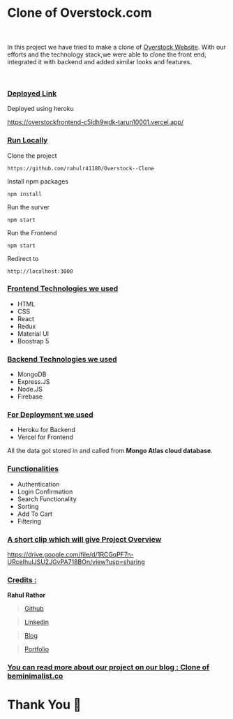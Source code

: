 

# Clone of Overstock.com  &nbsp;   &nbsp;   &nbsp;   &nbsp;   &nbsp; &nbsp;   &nbsp;   &nbsp;   &nbsp;   &nbsp; &nbsp;   &nbsp;   &nbsp;   &nbsp;   &nbsp; &nbsp;   &nbsp;   &nbsp;   &nbsp;   &nbsp;  &nbsp;   &nbsp;    &nbsp;   &nbsp;   &nbsp;   &nbsp;

In this project we have tried to make a clone of <a href="https://www.overstock.com/" target="_blank">Overstock Website</a>. With our efforts and the technology stack,we were able to clone the front end, integrated it with backend and added similar looks and features.

<img src="https://miro.medium.com/max/1400/1*No28AKL8qLCLMuldfFqW7Q.png" alt="" />

<img src="https://miro.medium.com/max/1400/1*uFR3vg5xPU14d6JEhKvZyQ.png" alt="" />

<img src="https://miro.medium.com/max/1400/1*e1Zf2mZKJcr65ovIInKSeQ.png" alt="" />

<img src="https://miro.medium.com/max/1400/1*2ulMH5gjvgVoeWNvwWyXnQ.png" alt="" />

<img src = "https://miro.medium.com/max/1400/1*RO-PAh_XGc6v3Q4xZ73Z0Q.png" alt = "" />

<img src = "https://miro.medium.com/max/1400/1*GTRWQt6Q23I7UYf2A4xtiA.png" alt = "" />

<div style='page-break-after: always'></div>

### <u>Deployed Link</u>

Deployed using heroku 

<a href="https://overstockfrontend-c5ldh9wdk-tarun10001.vercel.app/">https://overstockfrontend-c5ldh9wdk-tarun10001.vercel.app/</a>

### <u>Run Locally</u>

Clone the project

```
https://github.com/rahulr41180/Overstock--Clone
```

Install npm packages

```
npm install
```

Run the surver

```
npm start
```

Run the Frontend

```
npm start
```
Redirect to

```
http://localhost:3000
```

<div style='page-break-after: always'></div>

### <u>Frontend Technologies we used</u>

- HTML
- CSS
- React
- Redux
- Material UI
- Boostrap 5

### <u>Backend Technologies we used</u>

- MongoDB
- Express.JS
- Node.JS
- Firebase

### <u>For Deployment we used</u>

- Heroku for Backend
- Vercel for Frontend

All the data got stored in and called from <b>Mongo Atlas cloud database</b>.

<div style='page-break-after: always'></div>

### <u>Functionalities</u>

- Authentication
- Login Confirmation
- Search Functionality
- Sorting
- Add To Cart
- Filtering


<div style='page-break-after: always'></div>


### <u>A short clip which will give Project Overview</u>

https://drive.google.com/file/d/1RCGqPF7n-URceIhuIJSU2JGvPA718BOn/view?usp=sharing

<div style='page-break-after: always'></div>

### <u>Credits :</u>

<b>Rahul Rathor</b>

> <a href="https://github.com/rahulr41180" target="_blank">Github</a>

> <a href="https://www.linkedin.com/in/rahul--rathor/" target="_blank">Linkedin</a>

> <a href="https://medium.com/@www.rahulr41180/journey-of-cloning-of-the-website-overstock-1d22f190f56b" target="_blank">Blog</a>

> <a href="https://rahul-rathor-portfolio.vercel.app/" target="_blank">Portfolio</a>



### <u>You can read more about our project on our blog : <a href="https://medium.com/@www.rahulr41180/journey-of-cloning-of-the-website-overstock-1d22f190f56b" target="_blank">Clone of beminimalist.co</a> </u>


# Thank You :sparkling_heart:
